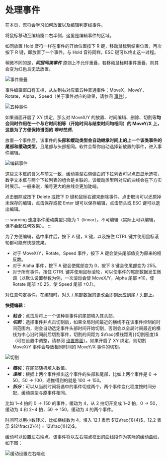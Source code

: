 # 处理事件

在本页，您将会学习如何放置以及编辑判定线事件。

将鼠标移动至编辑窗口右半侧，这里是编辑事件的区域。

如同放置 Hold 音符一样在事件的开始位置按下 R 键，移动鼠标到结束位置，再次按下 R 键，即放置了一个事件。与 Hold 音符同样，ESC 键可以终止这一过程。

稍微不同的是，***同层同类事件*** 原则上不允许重叠，若移动鼠标时事件重叠，则其会变为红色且无法放置。

![事件重叠](/assets/imgs/contents/事件重叠.avif)

事件编辑窗口有五栏，从左到右对应着五种普通事件：MoveX，MoveY，Rotate，Alpha，Speed（关于事件对应的效果，请参阅 [事件](../inside-chart/event.md)）。

![五种事件](/assets/imgs/contents/五种事件.avif)

如果谱面开启了 XY 绑定，那么对 MoveX/Y 的放置、时间编辑、删除、切割等**均会同时作用在一个与它时间相等（开始时间与结束时间均相同）的 MoveY/X 上，这是为了方便保持谱面的 *等时性质***。

放置一个事件后，该事件的**头部和缓动类型会自动继承时间上的上一个该类事件的尾部和缓动类型**，且尾部与头部相同。软件会帮你自动选择新放置的事件，进入事件编辑。

![编辑事件](/assets/imgs/contents/编辑事件.avif)

这些文本框的含义与前文一致，缓动类型右侧偏白的下拉列表可以点击显示选项，数字文本框与两个下拉列表的组合是关联的，该缓动类型所对应的曲线会在下方实时展示。一般来说，编号更大的曲线会更加陡峭。

点击删除或按下 Delete 或按下 D 键和鼠标右键来删除事件，点击取消可以还原掉未保存的编辑，点击保存或按 Enter 键可以保存编辑，点击箭头或 ESC 键可以退出编辑。

::: warning
速度事件缓动类型只能为 1（linear），不可编辑（实际上可以编辑，但不会起任何效果）。
:::

为了方便编辑，选中事件后，按下 A 键，S 键，以及按住 CTRL 键并使用鼠标滚轮都可能有快捷效果。

- 对于 MoveX/Y，Rotate，Speed 事件，按下 A 键会使头尾部值变为原来的相反数。
- 对于 Alpha 事件，按下 A 键会使尾部变为 $0$，按下 S 键会使尾部变为 $255$。
- 对于所有事件，按住 CTRL 键并使用鼠标滚轮，可以使事件的尾部数据发生微调（以默认设置参数为例，一次滚动会使 MoveX/Y，Alpha 尾部 $±10$，使 Rotate 尾部 $±0.25$，使 Speed 尾部 $±0.1$）。

对任意勾定事件，在编辑时，对头 / 尾部数据的更改会即刻反应到尾 / 头部上。

**快捷编辑**：

- ***粘合***：点击后将上一个该种类事件的尾部填入其头部。
- ***切割***：选择事件并点击切割后，如果全局时间最近的横线不在该事件控制的时间范围内，则会自动选定事件头部时间开始切割，否则会以全局时间最近的横线为中心沿时间前后切割事件，切割的间距为 $\frac{横线距离}{切割密度}$（可在设置中调整，请参阅 [设置界面](../others/settings.md)）。如果开启了 XY 绑定，则切割 MoveX/Y 事件会导致相同时间的 MoveY/X 事件的切割。

![切割](/assets/imgs/contents/切割.avif)

- ***随机***：在尾部随机填入数值。
- ***递推***：根据上两个事件推出这个事件的头部和尾部，比如上两个事件是 $0 → 50$，$50 → 100$，递推得到的就是 $100 → 150$。
- ***拆分***：可以从当前时间将选中的事件切成两个，两个事件变化程度按时间分配，缓动类型与原事件相同。

比如 $1$~$4$ 拍的 $0 → 150$ 的事件，缓动为 4，从 $2$ 拍切开变成 $1$~$2$ 拍，$0 → 50$，缓动为 4 和 $2$~$4$ 拍，$50 → 150$，缓动为 4 的两个事件。

时间可以用小数转义，比如横线数为 4，填入 12.1 表示 $12\frac{1}{4}$，12.2 表示 $12\frac{2}{4} = 12\frac{1}{2}$。

缓动可以设置左右端点，该事件将以左右端点框出的曲线段作为实际的缓动曲线，如下图：

![缓动设置左右端点](/assets/imgs/contents/缓动设置左右端点.avif)
